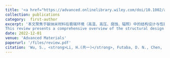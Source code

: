 ```yaml
---
title: '<a href="https://advanced.onlinelibrary.wiley.com/doi/10.1002/adma.202201046" style="color:#2a7ae2;">2. Structural Design and Fabrication of Multifunctional Nanocarbon Materials for Extreme Environmental Applications</a>'
collection: publications
category:  first-author
excerpt: '本文聚焦于碳纳米材料在极端环境（高温、高压、腐蚀、辐照）中的结构设计与性能调控，阐述了多尺度结构工程对其多功能性的构建作用。<br>  
This review presents a comprehensive overview of the structural design principles and fabrication strategies of nanocarbon materials for reliable performance in extreme environments. It highlights the key roles of CNTs and graphene in thermal, electrical, mechanical, and chemical resistance, and emphasizes how structural engineering at both the atomic and macroscopic scale enables multifunctionality across harsh conditions such as extreme temperatures, high pressures, corrosion, and radiation.'
date: 2022-12-01
venue: 'Advanced Materials'
paperurl: '/files/review.pdf'
citation: 'Wu, S., <strong>Li, H.(共一)</strong>, Futaba, D. N., Chen, G., Chen, C., Zhou, K., Zhang, Q., Li, M., Ye, Z., & Xu, M. (2022). "Structural Design and Fabrication of Multifunctional Nanocarbon Materials for Extreme Environmental Applications." <i>Advanced Materials</i>, 34(52), 2201046.'
---
```


